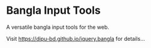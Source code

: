 # Bangla Input Tools

A versatile bangla input tools for the web.

Visit https://dipu-bd.github.io/jquery.bangla for details...
